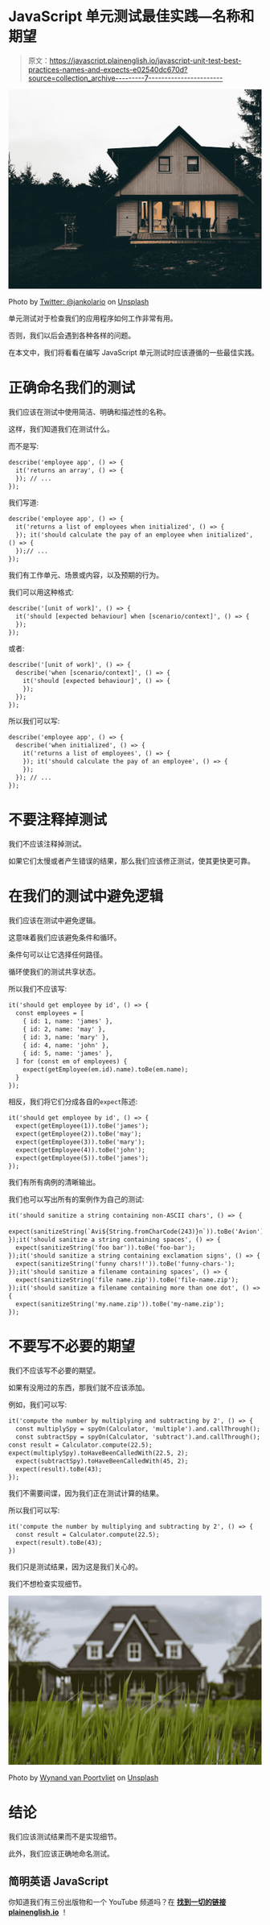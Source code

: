 # JavaScript 单元测试最佳实践—名称和期望

> 原文：<https://javascript.plainenglish.io/javascript-unit-test-best-practices-names-and-expects-e02540dc670d?source=collection_archive---------7----------------------->

![](img/e14773d2f5c9403ccf103112faf93766.png)

Photo by [Twitter: @jankolario](https://unsplash.com/@jankolar?utm_source=medium&utm_medium=referral) on [Unsplash](https://unsplash.com?utm_source=medium&utm_medium=referral)

单元测试对于检查我们的应用程序如何工作非常有用。

否则，我们以后会遇到各种各样的问题。

在本文中，我们将看看在编写 JavaScript 单元测试时应该遵循的一些最佳实践。

# 正确命名我们的测试

我们应该在测试中使用简洁、明确和描述性的名称。

这样，我们知道我们在测试什么。

而不是写:

```
describe('employee app', () => {
  it('returns an array', () => {
  }); // ...
});
```

我们写道:

```
describe('employee app', () => {
  it('returns a list of employees when initialized', () => {
  }); it('should calculate the pay of an employee when initialized', () => {
  });// ...
});
```

我们有工作单元、场景或内容，以及预期的行为。

我们可以用这种格式:

```
describe('[unit of work]', () => {
  it('should [expected behaviour] when [scenario/context]', () => {
  });
});
```

或者:

```
describe('[unit of work]', () => {
  describe('when [scenario/context]', () => {
    it('should [expected behaviour]', () => {
    });
  });
});
```

所以我们可以写:

```
describe('employee app', () => {
  describe('when initialized', () => {
    it('returns a list of employees', () => {
    }); it('should calculate the pay of an employee', () => {
    });
  }); // ...
});
```

# 不要注释掉测试

我们不应该注释掉测试。

如果它们太慢或者产生错误的结果，那么我们应该修正测试，使其更快更可靠。

# 在我们的测试中避免逻辑

我们应该在测试中避免逻辑。

这意味着我们应该避免条件和循环。

条件句可以让它选择任何路径。

循环使我们的测试共享状态。

所以我们不应该写:

```
it('should get employee by id', () => {
  const employees = [
    { id: 1, name: 'james' },
    { id: 2, name: 'may' },
    { id: 3, name: 'mary' },
    { id: 4, name: 'john' },
    { id: 5, name: 'james' },
  ] for (const em of employees) {
    expect(getEmployee(em.id).name).toBe(em.name);
  }
});
```

相反，我们将它们分成各自的`expect`陈述:

```
it('should get employee by id', () => {
  expect(getEmployee(1)).toBe('james');
  expect(getEmployee(2)).toBe('may');
  expect(getEmployee(3)).toBe('mary');
  expect(getEmployee(4)).toBe('john');
  expect(getEmployee(5)).toBe('james');
});
```

我们有所有病例的清晰输出。

我们也可以写出所有的案例作为自己的测试:

```
it('should sanitize a string containing non-ASCII chars', () => {
  expect(sanitizeString(`Avi${String.fromCharCode(243)}n`)).toBe('Avion');
});it('should sanitize a string containing spaces', () => {
  expect(sanitizeString('foo bar')).toBe('foo-bar');
});it('should sanitize a string containing exclamation signs', () => {
  expect(sanitizeString('funny chars!!')).toBe('funny-chars-');
});it('should sanitize a filename containing spaces', () => {
  expect(sanitizeString('file name.zip')).toBe('file-name.zip');
});it('should sanitize a filename containing more than one dot', () => {
  expect(sanitizeString('my.name.zip')).toBe('my-name.zip');
});
```

# 不要写不必要的期望

我们不应该写不必要的期望。

如果有没用过的东西，那我们就不应该添加。

例如，我们可以写:

```
it('compute the number by multiplying and subtracting by 2', () => {
  const multiplySpy = spyOn(Calculator, 'multiple').and.callThrough();
  const subtractSpy = spyOn(Calculator, 'subtract').and.callThrough(); const result = Calculator.compute(22.5); expect(multiplySpy).toHaveBeenCalledWith(22.5, 2);
  expect(subtractSpy).toHaveBeenCalledWith(45, 2);
  expect(result).toBe(43);
});
```

我们不需要间谍，因为我们正在测试计算的结果。

所以我们可以写:

```
it('compute the number by multiplying and subtracting by 2', () => {
  const result = Calculator.compute(22.5);
  expect(result).toBe(43);
})
```

我们只是测试结果，因为这是我们关心的。

我们不想检查实现细节。

![](img/2cc6c498d83569fe3880ab7d3ef350b3.png)

Photo by [Wynand van Poortvliet](https://unsplash.com/@wwwynand?utm_source=medium&utm_medium=referral) on [Unsplash](https://unsplash.com?utm_source=medium&utm_medium=referral)

# 结论

我们应该测试结果而不是实现细节。

此外，我们应该正确地命名测试。

## **简明英语 JavaScript**

你知道我们有三份出版物和一个 YouTube 频道吗？在 [**找到一切的链接 plainenglish.io**](https://plainenglish.io/) ！